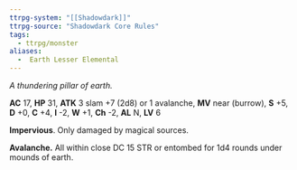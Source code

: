 ```yaml
---
ttrpg-system: "[[Shadowdark]]"
ttrpg-source: "Shadowdark Core Rules"
tags:
  - ttrpg/monster
aliases:
  -  Earth Lesser Elemental
---
```


_A thundering pillar of earth._

**AC** 17, **HP** 31, **ATK** 3 slam +7 (2d8) or 1 avalanche, **MV** near (burrow), **S** +5, **D** +0, **C** +4, **I** -2, **W** +1, **Ch** -2, **AL** N, **LV** 6

**Impervious**. Only damaged by magical sources. 

**Avalanche.** All within close DC 15 STR or entombed for 1d4 rounds under mounds of earth.

